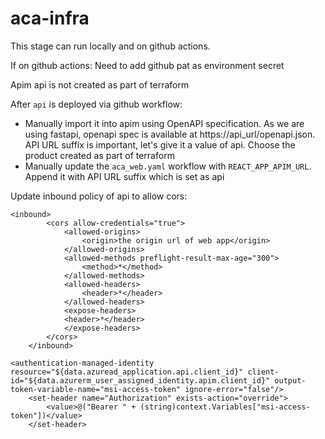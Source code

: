 # aca-infra

This stage can run locally and on github actions. 

If on github actions: Need to add github pat as environment secret

Apim api is not created as part of terraform

After ```api``` is deployed via github workflow:
 - Manually import it into apim using OpenAPI specification. As we are using fastapi, openapi spec is available at https://api_url/openapi.json. API URL suffix is important, let's give it a value of api. Choose the product created as part of terraform
 - Manually update the ```aca_web.yaml``` workflow with ```REACT_APP_APIM_URL```. Append it with API URL suffix which is set as api

Update inbound policy of api to allow cors:
```
<inbound>
        <cors allow-credentials="true"> 
            <allowed-origins> 
                <origin>the origin url of web app</origin> 
            </allowed-origins> 
            <allowed-methods preflight-result-max-age="300"> 
                <method>*</method> 
            </allowed-methods> 
            <allowed-headers> 
                <header>*</header> 
            </allowed-headers> 
            <expose-headers> 
            <header>*</header> 
            </expose-headers> 
        </cors> 
    </inbound>
```

```
<authentication-managed-identity resource="${data.azuread_application.api.client_id}" client-id="${data.azurerm_user_assigned_identity.apim.client_id}" output-token-variable-name="msi-access-token" ignore-error="false"/>
    <set-header name="Authorization" exists-action="override">
        <value>@("Bearer " + (string)context.Variables["msi-access-token"])</value>
    </set-header>
```